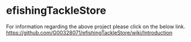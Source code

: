 # efishingTackleStore
For information regarding the above project please click on the below link.
https://github.com/G00328071/efishingTackleStore/wiki/Introduction
